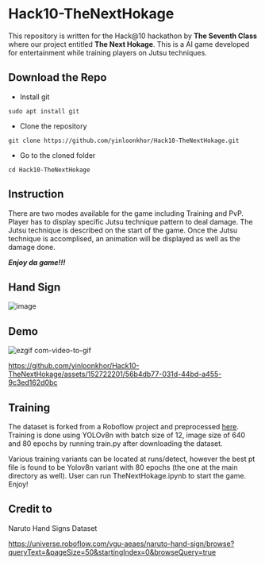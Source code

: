 # Hack10-TheNextHokage

This repository is written for the Hack@10 hackathon by **The Seventh Class** where our project entitled **The Next Hokage**. This is a AI game developed for entertainment while training players on Jutsu techniques.

## Download the Repo

- Install git
```
sudo apt install git
```

- Clone the repository
```
git clone https://github.com/yinloonkhor/Hack10-TheNextHokage.git
```

- Go to the cloned folder
```
cd Hack10-TheNextHokage
```

## Instruction
There are two modes available for the game including Training and PvP. Player has to display specific Jutsu technique pattern to deal damage. The Jutsu technique is described on the start of the game. Once the Jutsu technique is accomplised, an animation will be displayed as well as the damage done.

_**Enjoy da game!!!**_

## Hand Sign
![image](https://github.com/yinloonkhor/Hack10-TheNextHokage/assets/152722201/2f481b3a-9abc-4838-b57f-ab652cba79f2)

## Demo
![ezgif com-video-to-gif](https://github.com/yinloonkhor/Hack10-TheNextHokage/assets/152722201/bd8de2c6-c677-4b48-baf9-a58baa65bdf0)



https://github.com/yinloonkhor/Hack10-TheNextHokage/assets/152722201/56b4db77-031d-44bd-a455-9c3ed162d0bc



## Training
The dataset is forked from a Roboflow project and preprocessed [here](https://app.roboflow.com/eddy-miner-mwie9/naruto-t7o4a/2). Training is done using YOLOv8n with batch size of 12, image size of 640 and 80 epochs by running train.py after downloading the dataset.

Various training variants can be located at runs/detect, however the best pt file is found to be Yolov8n variant with 80 epochs (the one at the main directory as well). User can run TheNextHokage.ipynb to start the game. Enjoy!


## Credit to
Naruto Hand Signs Dataset

https://universe.roboflow.com/vgu-aeaes/naruto-hand-sign/browse?queryText=&pageSize=50&startingIndex=0&browseQuery=true
